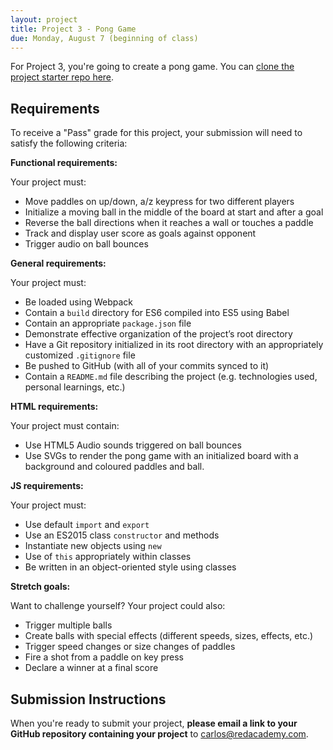 ```yaml
---
layout: project
title: Project 3 - Pong Game
due: Monday, August 7 (beginning of class)
---
```


For Project 3, you're going to create a pong game. You can [clone the project starter repo here](https://github.com/redacademy/pong-starter).

## Requirements

To receive a "Pass" grade for this project, your submission will need to satisfy the following criteria:

**Functional requirements:**

Your project must:

* Move paddles on up/down, a/z keypress for two different players
* Initialize a moving ball in the middle of the board at start and after a goal
* Reverse the ball directions when it reaches a wall or touches a paddle
* Track and display user score as goals against opponent
* Trigger audio on ball bounces

**General requirements:**

Your project must:

* Be loaded using Webpack
* Contain a `build` directory for ES6 compiled into ES5 using Babel
* Contain an appropriate `package.json` file
* Demonstrate effective organization of the project’s root directory
* Have a Git repository initialized in its root directory with an appropriately customized `.gitignore` file
* Be pushed to GitHub (with all of your commits synced to it)
* Contain a `README.md` file describing the project (e.g. technologies used, personal learnings, etc.)

**HTML requirements:**

Your project must contain:

* Use HTML5 Audio sounds triggered on ball bounces
* Use SVGs to render the pong game with an initialized board with a background and coloured paddles and ball.

**JS requirements:**

Your project must:

* Use default `import` and `export`
* Use an ES2015 class `constructor` and methods
* Instantiate new objects using `new`
* Use of `this` appropriately within classes
* Be written in an object-oriented style using classes

**Stretch goals:**

Want to challenge yourself? Your project could also:

* Trigger multiple balls
* Create balls with special effects (different speeds, sizes, effects, etc.)
* Trigger speed changes or size changes of paddles
* Fire a shot from a paddle on key press
* Declare a winner at a final score

## Submission Instructions

When you're ready to submit your project, **please email a link to your GitHub repository containing your project** to [carlos@redacademy.com](mailto:carlos@redacademy.com).
